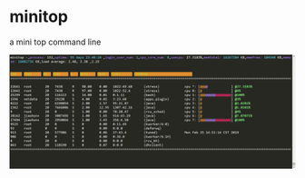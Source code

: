 # minitop
a mini top command line


![@minitop](https://github.com/xueyujie/minitop/blob/master/minitop-image.jpg)

